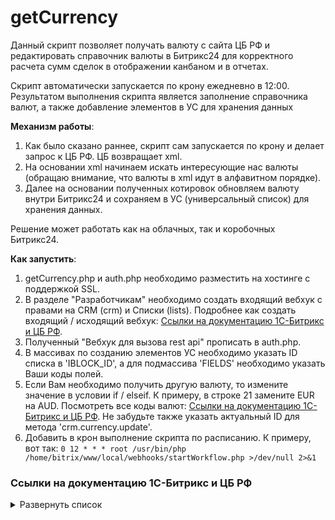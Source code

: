 # getCurrency
Данный скрипт позволяет получать валюту с сайта ЦБ РФ и редактировать справочник валюты в Битрикс24 для корректного расчета сумм сделок в отображении канбаном и в отчетах.

Скрипт автоматически запускается по крону ежедневно в 12:00. Результатом выполнения скрипта является заполнение справочника валют, а также добавление элементов в УС для хранения данных

**Механизм работы**:

1. Как было сказано раннее, скрипт сам запускается по крону и делает запрос к ЦБ РФ. ЦБ возвращает xml.
2. На основании xml начинаем искать интересующие нас валюты (обращаю внимание, что валюты в xml идут в алфавитном порядке).
3. Далее на основании полученных котировок обновляем валюту внутри Битрикс24 и сохраняем в УС (универсальный список) для хранения данных.

Решение может работать как на облачных, так и коробочных Битрикс24. 

**Как запустить**:
1. getCurrency.php и auth.php необходимо разместить на хостинге с поддержкой SSL.
2. В разделе "Разработчикам" необходимо создать входящий вебхук с правами на CRM (crm) и Списки (lists). Подробнее как создать входящий / исходящий вебхук: [Ссылки на документацию 1С-Битрикс и ЦБ РФ](https://github.com/thnik911/getCurrency/blob/main/README.md#%D1%81%D1%81%D1%8B%D0%BB%D0%BA%D0%B8-%D0%BD%D0%B0-%D0%B4%D0%BE%D0%BA%D1%83%D0%BC%D0%B5%D0%BD%D1%82%D0%B0%D1%86%D0%B8%D1%8E-1%D1%81-%D0%B1%D0%B8%D1%82%D1%80%D0%B8%D0%BA%D1%81).
3. Полученный "Вебхук для вызова rest api" прописать в auth.php.
4. В массивах по созданию элементов УС необходимо указать ID списка в 'IBLOCK_ID', а для подмассива 'FIELDS' необходимо указать Ваши коды полей.
5. Если Вам необходимо получить другую валюту, то измените значение в условии if / elseif. К примеру, в строке 21 замените EUR на AUD. Посмотреть все коды валют: [Ссылки на документацию 1С-Битрикс и ЦБ РФ](https://github.com/thnik911/getCurrency/blob/main/README.md#%D1%81%D1%81%D1%8B%D0%BB%D0%BA%D0%B8-%D0%BD%D0%B0-%D0%B4%D0%BE%D0%BA%D1%83%D0%BC%D0%B5%D0%BD%D1%82%D0%B0%D1%86%D0%B8%D1%8E-1%D1%81-%D0%B1%D0%B8%D1%82%D1%80%D0%B8%D0%BA%D1%81). Не забудьте также указать актуальный ID для метода 'crm.currency.update'.
6. Добавить в крон выполнение скрипта по расписанию. К примеру, вот так: 
`0 12 * * * root /usr/bin/php /home/bitrix/www/local/webhooks/startWorkflow.php >/dev/null 2>&1`

### Ссылки на документацию 1С-Битрикс и ЦБ РФ

<details><summary>Развернуть список</summary>

1. Как создать Webhook https://dev.1c-bitrix.ru/learning/course/index.php?COURSE_ID=99&LESSON_ID=8581&LESSON_PATH=8771.8583.8581
2. Справочник по кодам валют с сайта ЦБ РФ: https://cbr.ru/scripts/XML_daily.asp?date_req=02/03/2002
</details>
